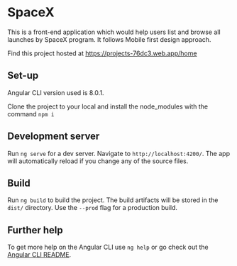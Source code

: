 # SpaceX

This is a front-end application which would help users list and browse all launches by SpaceX program. It follows Mobile first design approach.

Find this project hosted at https://projects-76dc3.web.app/home

## Set-up

Angular CLI version used is 8.0.1.

Clone the project to your local and install the node_modules with the command `npm i`

## Development server

Run `ng serve` for a dev server. Navigate to `http://localhost:4200/`. The app will automatically reload if you change any of the source files.

## Build

Run `ng build` to build the project. The build artifacts will be stored in the `dist/` directory. Use the `--prod` flag for a production build.

## Further help

To get more help on the Angular CLI use `ng help` or go check out the [Angular CLI README](https://github.com/angular/angular-cli/blob/master/README.md).
